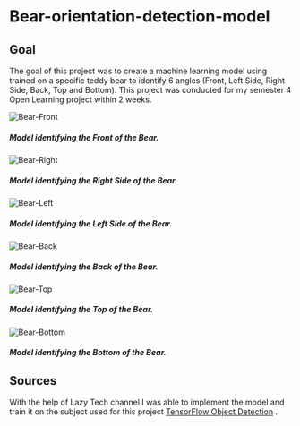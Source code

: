 
# Bear-orientation-detection-model
## Goal
The goal of this project was to create a machine learning model using  trained on a specific teddy bear to identify 6 angles (Front, Left Side, Right Side, Back, Top and Bottom).
This project was conducted for my semester 4 Open Learning project within 2 weeks.

![Bear-Front](https://user-images.githubusercontent.com/78371221/215829614-e015d264-bfef-46d1-9600-6194ce81bebf.gif)
##### Model identifying the Front of the Bear.

![Bear-Right](https://user-images.githubusercontent.com/78371221/215840234-47718917-6c50-4e1f-b1f8-ef3cd747985f.gif)
##### Model identifying the Right Side of the Bear.

![Bear-Left](https://user-images.githubusercontent.com/78371221/215840260-577f12d8-d0b0-4a55-8aa1-70d2c428ca9b.gif)
##### Model identifying the Left Side of the Bear.

![Bear-Back](https://user-images.githubusercontent.com/78371221/215840296-bb2002e1-63d4-456f-9e29-d388932a2380.gif)
##### Model identifying the Back of the Bear.

![Bear-Top](https://user-images.githubusercontent.com/78371221/215828695-424cb29b-66ec-4178-9f33-8c2f94d55e71.gif)
##### Model identifying the Top of the Bear.

![Bear-Bottom](https://user-images.githubusercontent.com/78371221/215838378-86db2bfd-9677-4c6a-a041-78b0c602e1d0.gif)
##### Model identifying the Bottom of the Bear.

## Sources
With the help of Lazy Tech channel I was able to implement the model and train it on the subject used for this project [TensorFlow Object Detection](https://www.youtube.com/watch?v=usR2LQuxhL4&list=PLAs-3cqyNbIjGzf50LckxBndLCd1EgB0w) 
.

